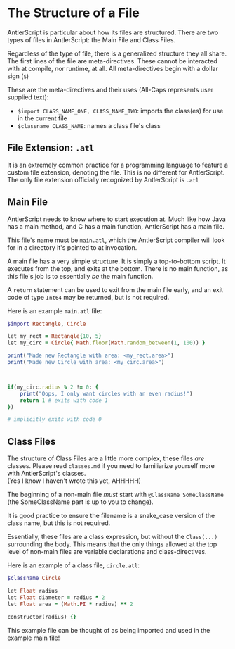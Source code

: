 # The Structure of a File
AntlerScript is particular about how its files are structured. There are two types of files in AntlerScript: the Main File and Class Files.

Regardless of the type of file, there is a generalized structure they all share. The first lines of the file are meta-directives. These cannot be interacted with at compile, nor runtime, at all. All meta-directives begin with a dollar sign (`$`)

These are the meta-directives and their uses (All-Caps represents user supplied text):

- `$import CLASS_NAME_ONE, CLASS_NAME_TWO`: imports the class(es) for use in the current file
- `$classname CLASS_NAME`: names a class file's class

## File Extension: `.atl`
It is an extremely common practice for a programming language to feature a custom file extension, denoting the file. This is no different for AntlerScript. The only file extension officially recognized by AntlerScript is `.atl`

## Main File
AntlerScript needs to know where to start execution at. Much like how Java has a main method, and C has a main function, AntlerScript has a main file.

This file's name must be `main.atl`, which the AntlerScript compiler will look for in a directory it's pointed to at invocation.

A main file has a very simple structure. It is simply a top-to-bottom script. It executes from the top, and exits at the bottom. There is no main function, as this file's job is to essentially *be* the main function.

A `return` statement can be used to exit from the main file early, and an exit code of type `Int64` may be returned, but is not required.

Here is an example `main.atl` file:

```rb
$import Rectangle, Circle

let my_rect = Rectangle{10, 5}
let my_circ = Circle{ Math.floor(Math.random_between(1, 100)) }

print("Made new Rectangle with area: <my_rect.area>")
print("Made new Circle with area: <my_circ.area>")



if(my_circ.radius % 2 != 0: {
	print("Oops, I only want circles with an even radius!")
	return 1 # exits with code 1
})

# implicitly exits with code 0
```

## Class Files
The structure of Class Files are a little more complex, these files *are* classes. Please read `classes.md` if you need to familiarize yourself more with AntlerScript's classes.\
(Yes I know I haven't wrote this yet, AHHHHH)

The beginning of a non-main file *must* start with `@ClassName SomeClassName` (the SomeClassName part is up to you to change).

It is good practice to ensure the filename is a snake_case version of the class name, but this is not required.

Essentially, these files are a class expression, but without the `Class(...)` surrounding the body. This means that the only things allowed at the top level of non-main files are variable declarations and class-directives.

Here is an example of a class file, `circle.atl`:

```rb
$classname Circle

let Float radius
let Float diameter = radius * 2
let Float area = (Math.PI * radius) ** 2

constructor(radius) {}
```

This example file can be thought of as being imported and used in the example main file!
